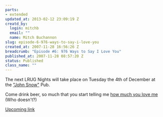 ```yaml
--- 
parts: 
- extended
updated_at: 2013-02-12 23:09:19 Z
creatd_by: 
  login: mitchb
  email: ""
  name: Mitch Buchannon
slug: episode-6-976-ways-to-say-i-love-you
created_at: 2007-11-28 16:56:26 Z
breadcrumb: "Episode #6: 976 Ways to Say I Love You"
published_at: 2007-11-28 08:57:20 Z
status: Published
class_name: ""
---
```


The next LRUG Nights will take place on Tuesday the 4th of December at the ["John Snow"][1] Pub.

Come drink beer, so much that you start telling me [how much you love me][3] (Who doesn't?)

[Upcoming link][2]

[1]:http://fancyapint.com/pubs/pub216.html
[2]:http://upcoming.yahoo.com/event/328472
[3]:http://www.imdb.com/title/tt0519830/
